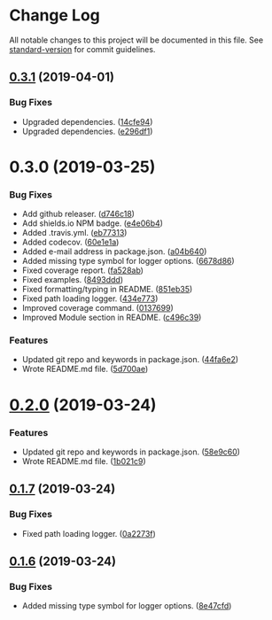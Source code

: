 # Change Log

All notable changes to this project will be documented in this file. See [standard-version](https://github.com/conventional-changelog/standard-version) for commit guidelines.

<a name="0.3.1"></a>
## [0.3.1](https://github.com/thornberger/graublau/compare/v0.3.0...v0.3.1) (2019-04-01)


### Bug Fixes

* Upgraded dependencies. ([14cfe94](https://github.com/thornberger/graublau/commit/14cfe94))
* Upgraded dependencies. ([e296df1](https://github.com/thornberger/graublau/commit/e296df1))



<a name="0.3.0"></a>
# 0.3.0 (2019-03-25)


### Bug Fixes

* Add github releaser. ([d746c18](https://github.com/thornberger/graublau/commit/d746c18))
* Add shields.io NPM badge. ([e4e06b4](https://github.com/thornberger/graublau/commit/e4e06b4))
* Added .travis.yml. ([eb77313](https://github.com/thornberger/graublau/commit/eb77313))
* Added codecov. ([60e1e1a](https://github.com/thornberger/graublau/commit/60e1e1a))
* Added e-mail address in package.json. ([a04b640](https://github.com/thornberger/graublau/commit/a04b640))
* Added missing type symbol for logger options. ([6678d86](https://github.com/thornberger/graublau/commit/6678d86))
* Fixed coverage report. ([fa528ab](https://github.com/thornberger/graublau/commit/fa528ab))
* Fixed examples. ([8493ddd](https://github.com/thornberger/graublau/commit/8493ddd))
* Fixed formatting/typing in README. ([851eb35](https://github.com/thornberger/graublau/commit/851eb35))
* Fixed path loading logger. ([434e773](https://github.com/thornberger/graublau/commit/434e773))
* Improved coverage command. ([0137699](https://github.com/thornberger/graublau/commit/0137699))
* Improved Module section in README. ([c496c39](https://github.com/thornberger/graublau/commit/c496c39))


### Features

* Updated git repo and keywords in package.json. ([44fa6e2](https://github.com/thornberger/graublau/commit/44fa6e2))
* Wrote README.md file. ([5d700ae](https://github.com/thornberger/graublau/commit/5d700ae))



# [0.2.0](https://github.com/thornberger/graublau/compare/v0.1.7...v0.2.0) (2019-03-24)


### Features

* Updated git repo and keywords in package.json. ([58e9c60](https://github.com/thornberger/graublau/commit/58e9c60))
* Wrote README.md file. ([1b021c9](https://github.com/thornberger/graublau/commit/1b021c9))



## [0.1.7](https://github.com/thornberger/graublau/compare/v0.1.6...v0.1.7) (2019-03-24)


### Bug Fixes

* Fixed path loading logger. ([0a2273f](https://github.com/thornberger/graublau/commit/0a2273f))



## [0.1.6](https://github.com/thornberger/graublau/compare/v0.1.5...v0.1.6) (2019-03-24)


### Bug Fixes

* Added missing type symbol for logger options. ([8e47cfd](https://github.com/thornberger/graublau/commit/8e47cfd))

